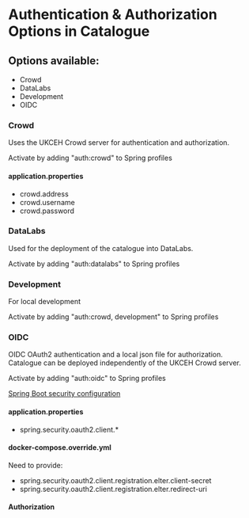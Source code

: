# Authentication & Authorization Options in Catalogue

## Options available:

- Crowd
- DataLabs
- Development
- OIDC

### Crowd

Uses the UKCEH Crowd server for authentication and authorization.

Activate by adding "auth:crowd" to Spring profiles

#### application.properties

- crowd.address
- crowd.username
- crowd.password

### DataLabs

Used for the deployment of the catalogue into DataLabs.

Activate by adding "auth:datalabs" to Spring profiles

### Development

For local development

Activate by adding "auth:crowd, development" to Spring profiles

### OIDC

OIDC OAuth2 authentication and a local json file for authorization.
Catalogue can be deployed independently of the UKCEH Crowd server.

Activate by adding "auth:oidc" to Spring profiles

[Spring Boot security configuration](https://docs.spring.io/spring-boot/docs/current/reference/html/web.html#web.security.oauth2)

#### application.properties

- spring.security.oauth2.client.*

#### docker-compose.override.yml

Need to provide:
- spring.security.oauth2.client.registration.elter.client-secret
- spring.security.oauth2.client.registration.elter.redirect-uri

#### Authorization
